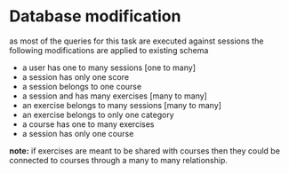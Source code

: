 # Database modification

 as most of the queries for this task are executed against sessions the following modifications are applied to existing schema
 
 - a user has one to many sessions [one to many]
 - a session has only one score
 - a session belongs to one course
 - a session and has many exercises [many to many]
 - an exercise belongs to many sessions [many to many]
 - an exercise belongs to only one category 
 - a course has one to many exercises
 - a session has only one course

**note:** if exercises are meant to be shared with courses then they could be connected to courses through a  many to many relationship. 


